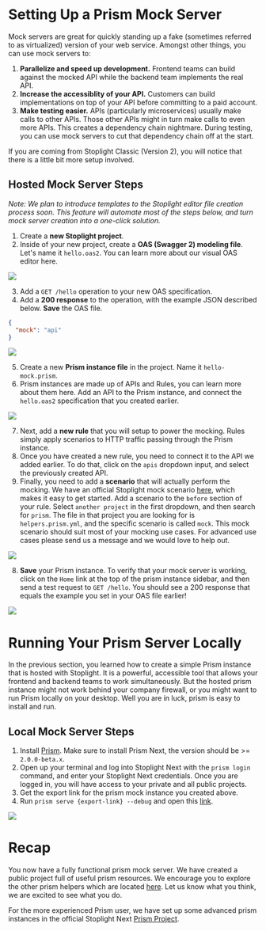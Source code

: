 # Setting Up a Prism Mock Server

Mock servers are great for quickly standing up a fake (sometimes referred to as virtualized) version of your web service. Amongst other things, you can use mock servers to:

1. **Parallelize and speed up development.** Frontend teams can build against the mocked API while the backend team implements the real API.
2. **Increase the accessiblity of your API.** Customers can build implementations on top of your API before committing to a paid account.
3. **Make testing easier.** APIs (particularly microservices) usually make calls to other APIs. Those other APIs might in turn make calls to even more APIs. This creates a dependency chain nightmare. During testing, you can use mock servers to cut that dependency chain off at the start.

If you are coming from Stoplight Classic (Version 2), you will notice that there is a little bit more setup involved.

## Hosted Mock Server Steps

_Note: We plan to introduce templates to the Stoplight editor file creation process soon. This feature will automate most of the steps below, and turn mock server creation into a one-click solution._

1. Create a **new Stoplight project**.
2. Inside of your new project, create a **OAS (Swagger 2) modeling file**. Let's name it `hello.oas2`. You can learn more about our visual OAS editor here.

![](//s3.amazonaws.com/hifs/mock/hello.oas2.gif)

3. Add a `GET /hello` operation to your new OAS specification.
4. Add a **200 response** to the operation, with the example JSON described below. **Save** the OAS file.

```json
{
  "mock": "api"
}
```

![](//s3.amazonaws.com/hifs/mock/get.hello.200.gif)

5. Create a new **Prism instance file** in the project. Name it `hello-mock.prism`.
6. Prism instances are made up of APIs and Rules, you can learn more about them here. Add an API to the Prism instance, and connect the `hello.oas2` specification that you created earlier.

![](//s3.amazonaws.com/hifs/mock/hello.prism.api.gif)

7. Next, add a **new rule** that you will setup to power the mocking. Rules simply apply scenarios to HTTP traffic passing through the Prism instance.
8. Once you have created a new rule, you need to connect it to the API we added earlier. To do that, click on the `apis` dropdown input, and select the previously created API.
9. Finally, you need to add a **scenario** that will actually perform the mocking. We have an official Stoplight mock scenario [here](https://next.stoplight.io/stoplight/prism?edit=%23%2Fscenarios%2Fmock), which makes it easy to get started. Add a scenario to the `before` section of your rule. Select `another project` in the first dropdown, and then search for `prism`. The file in that project you are looking for is `helpers.prism.yml`, and the specific scenario is called `mock`. This mock scenario should suit most of your mocking use cases. For advanced use cases please send us a message and we would love to help out.

![](//s3.amazonaws.com/hifs/mock/hello.prism.rule.gif)

8. **Save** your Prism instance. To verify that your mock server is working, click on the `Home` link at the top of the prism instance sidebar, and then send a test request to `GET /hello`. You should see a 200 response that equals the example you set in your OAS file earlier!

![](//s3.amazonaws.com/hifs/mock/hello.prism.gif)

# Running Your Prism Server Locally

In the previous section, you learned how to create a simple Prism instance that is hosted with Stoplight. It is a powerful, accessible tool that allows your frontend and backend teams to work simultaneously. But the hosted prism instance might not work behind your company firewall, or you might want to run Prism locally on your desktop. Well you are in luck, prism is easy to install and run.

## Local Mock Server Steps

1. Install [Prism](https://github.com/stoplightio/prism). Make sure to install Prism Next, the version should be >= `2.0.0-beta.x`.
2. Open up your terminal and log into Stoplight Next with the `prism login` command, and enter your Stoplight Next credentials. Once you are logged in, you will have access to your private and all public projects.
3. Get the export link for the prism mock instance you created above.
4. Run `prism serve {export-link} --debug` and open this [link](http://localhost:4010/helloWorld).

![](//s3.amazonaws.com/hifs/mock/hello.prism.local.gif)

# Recap

You now have a fully functional prism mock server. We have created a public project full of useful prism resources. We encourage you to explore the other prism helpers which are located [here](https://next.stoplight.io/stoplight/prism/blob/master/helpers.scenarios.yml). Let us know what you think, we are excited to see what you do.

For the more experienced Prism user, we have set up some advanced prism instances in the official Stoplight Next [Prism Project](https://next.stoplight.io/stoplight/prism).
